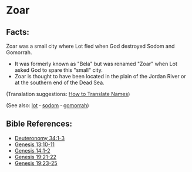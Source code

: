 # Zoar #

## Facts: ##

Zoar was a small city where Lot fled when God destroyed Sodom and Gomorrah.

* It was formerly known as "Bela" but was renamed "Zoar" when Lot asked God to spare this "small" city.
* Zoar is thought to have been located in the plain of the Jordan River or at the southern end of the Dead Sea.

(Translation suggestions: [How to Translate Names](https://git.door43.org/Door43/en-ta-translate-vol1/src/master/content/translate_names.md))

(See also: [lot](../other/lot.md) **·** [sodom](../other/sodom.md) **·** [gomorrah](../other/gomorrah.md))

## Bible References: ##

* [Deuteronomy 34:1-3](https://door43.org/en/bible/notes/deu/34/01)
* [Genesis 13:10-11](https://door43.org/en/bible/notes/gen/13/10)
* [Genesis 14:1-2](https://door43.org/en/bible/notes/gen/14/01)
* [Genesis 19:21-22](https://door43.org/en/bible/notes/gen/19/21)
* [Genesis 19:23-25](https://door43.org/en/bible/notes/gen/19/23)

